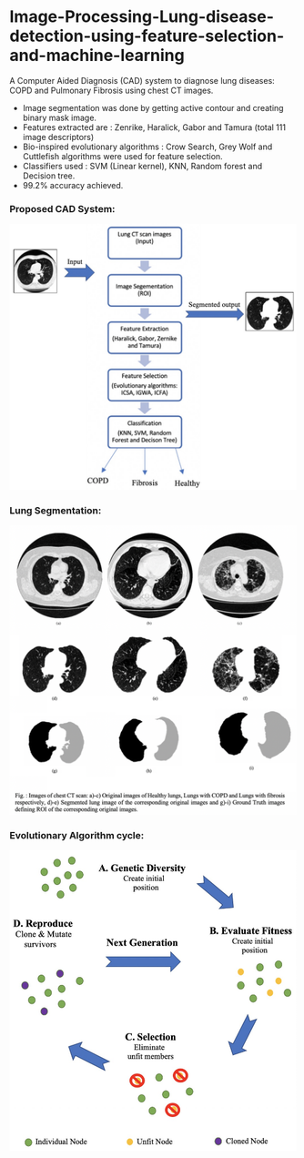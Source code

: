 # Image-Processing-Lung-disease-detection-using-feature-selection-and-machine-learning
A Computer Aided Diagnosis (CAD) system to diagnose lung diseases: COPD and Pulmonary Fibrosis using chest CT images.
  - Image segmentation was done by getting active contour and creating binary mask image.
  - Features extracted are : Zenrike, Haralick, Gabor and Tamura (total 111 image descriptors)
  - Bio-inspired evolutionary algorithms : Crow Search, Grey Wolf and Cuttlefish algorithms were used for feature selection.
  - Classifiers used : SVM (Linear kernel), KNN, Random forest and Decision tree.
  - 99.2% accuracy achieved.

### Proposed CAD System:
![](readmeImages/CAD_System.jpg)


### Lung Segmentation:
![](readmeImages/lungSegmentation.png)

### Evolutionary Algorithm cycle:
![](readmeImages/evolutionaryCycle.jpg)


